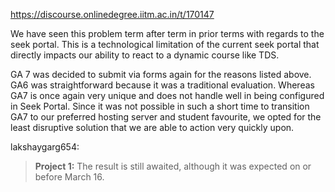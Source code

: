 https://discourse.onlinedegree.iitm.ac.in/t/170147

We have seen this problem term after term in prior terms with regards to the seek portal. This is a technological limitation of the current seek portal that directly impacts our ability to react to a dynamic course like TDS.</p>
<p>GA 7 was decided to submit via forms again for the reasons listed above. GA6 was straightforward because it was a traditional evaluation. Whereas GA7 is once again very unique and does not handle well in being configured in Seek Portal. Since it was not possible in such a short time to transition GA7 to our preferred hosting server and student favourite, we opted for the least disruptive solution that we are able to action very quickly upon.</p>
<aside class="quote group-ds-students" data-post="1" data-topic="170147" data-username="lakshaygarg654">
<div class="title">
<div class="quote-controls"></div>
 lakshaygarg654:</div>
<blockquote>
<p><strong>Project 1:</strong> The result is still awaited, although it was expected on or before March 16.